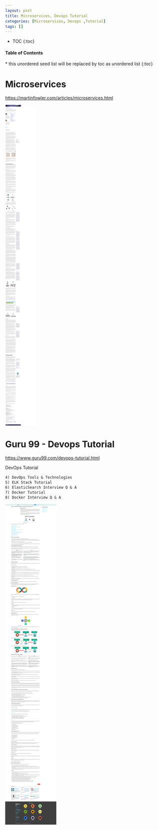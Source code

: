 ```yaml
---
layout: post
title: Microservices, Devops Tutorial   
categories: [Microservices, Devops ,Tutorial]
tags: []
--- 
```


* TOC
{:toc}

<nav>
  <h4>Table of Contents</h4>
  * this unordered seed list will be replaced by toc as unordered list
  {:toc}
</nav>

# Microservices 

<https://martinfowler.com/articles/microservices.html>

![](/pic/Screenshot_2021-02-10%20Microservices.png)

# Guru 99 - Devops Tutorial 

<https://www.guru99.com/devops-tutorial.html>

DevOps Tutorial

    4) DevOps Tools & Technologies
    5) ELK Stack Tutorial
    6) ElasticSearch Interview Q & A
    7) Docker Tutorial
    8) Docker Interview Q & A


![](/pic/Screenshot_2021-02-10%20DevOps%20Tutorial%20for%20Beginners%20Learn%20Now%20(Training%20Course).png)
